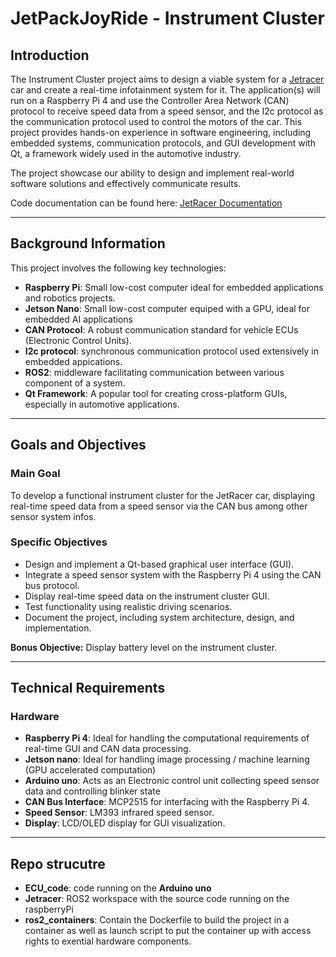# JetPackJoyRide - Instrument Cluster

## Introduction

The Instrument Cluster project aims to design a viable system for a [Jetracer](https://www.waveshare.com/wiki/JetRacer_AI_Kit) car and create a real-time infotainment system for it. The application(s) will run on a Raspberry Pi 4 and use the Controller Area Network (CAN) protocol to receive speed data from a speed sensor, and the I2c protocol as the communication protocol used to control the motors of the car. This project provides hands-on experience in software engineering, including embedded systems, communication protocols, and GUI development with Qt, a framework widely used in the automotive industry.

The project showcase our ability to design and implement real-world software solutions and effectively communicate results.

Code documentation can be found here:  [JetRacer Documentation](https://xyckens.github.io/SEAME-Cluster-24-25/)

---

## Background Information

This project involves the following key technologies:

- **Raspberry Pi**: Small low-cost computer ideal for embedded applications and robotics projects.
- **Jetson Nano**: Small low-cost computer equiped with a GPU, ideal for embedded AI applications
- **CAN Protocol**: A robust communication standard for vehicle ECUs (Electronic Control Units).
- **I2c protocol**: synchronous communication protocol used extensively in embedded appications.
- **ROS2**: middleware facilitating communication between various component of a system.
- **Qt Framework**: A popular tool for creating cross-platform GUIs, especially in automotive applications.

---

## Goals and Objectives

### Main Goal

To develop a functional instrument cluster for the JetRacer car, displaying real-time speed data from a speed sensor via the CAN bus among other sensor system infos.

### Specific Objectives

- Design and implement a Qt-based graphical user interface (GUI).
- Integrate a speed sensor system with the Raspberry Pi 4 using the CAN bus protocol.
- Display real-time speed data on the instrument cluster GUI.
- Test functionality using realistic driving scenarios.
- Document the project, including system architecture, design, and implementation.

**Bonus Objective:** Display battery level on the instrument cluster.

---

## Technical Requirements

### Hardware

- **Raspberry Pi 4**: Ideal for handling the computational requirements of real-time GUI and CAN data processing.
- **Jetson nano**: Ideal for handling image processing / machine learning (GPU accelerated computation)
- **Arduino uno**: Acts as an Electronic control unit collecting speed sensor data and controlling blinker state
- **CAN Bus Interface**: MCP2515 for interfacing with the Raspberry Pi 4.
- **Speed Sensor**: LM393 infrared speed sensor.
- **Display**: LCD/OLED display for GUI visualization.

---

## Repo strucutre

- **ECU_code**: code running on the **Arduino uno**
- **Jetracer**: ROS2 workspace with the source code running on the raspberryPi
- **ros2_containers**: Contain the Dockerfile to build the project in a container as well as launch script to put the container up with access rights to exential hardware components.

